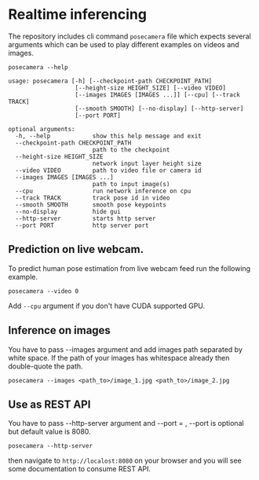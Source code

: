 # Realtime inferencing 
The repository includes cli command ```posecamera``` file which expects several arguments which can be used to play different examples on videos and images.
```
posecamera --help
```
```
usage: posecamera [-h] [--checkpoint-path CHECKPOINT_PATH]
                   [--height-size HEIGHT_SIZE] [--video VIDEO]
                   [--images IMAGES [IMAGES ...]] [--cpu] [--track TRACK]
                   [--smooth SMOOTH] [--no-display] [--http-server]
                   [--port PORT]

optional arguments:
  -h, --help            show this help message and exit
  --checkpoint-path CHECKPOINT_PATH
                        path to the checkpoint
  --height-size HEIGHT_SIZE
                        network input layer height size
  --video VIDEO         path to video file or camera id
  --images IMAGES [IMAGES ...]
                        path to input image(s)
  --cpu                 run network inference on cpu
  --track TRACK         track pose id in video
  --smooth SMOOTH       smooth pose keypoints
  --no-display          hide gui
  --http-server         starts http server
  --port PORT           http server port

```

## Prediction on live webcam.
To predict human pose estimation from live webcam feed run the following example.
```
posecamera --video 0
```
Add ```--cpu``` argument if you don't have CUDA supported GPU.

## Inference on images
You have to pass --images argument and add images path separated by white space. If the path of your images has whitespace already then double-quote the path.
```
posecamera --images <path_to>/image_1.jpg <path_to>/image_2.jpg
```

## Use as REST API
You have to pass --http-server argument and --port = <port-number> , --port is optional but default value is 8080.
```
posecamera --http-server
```
then navigate to ```http://localost:8080``` on your browser and you will see some documentation to consume REST API.